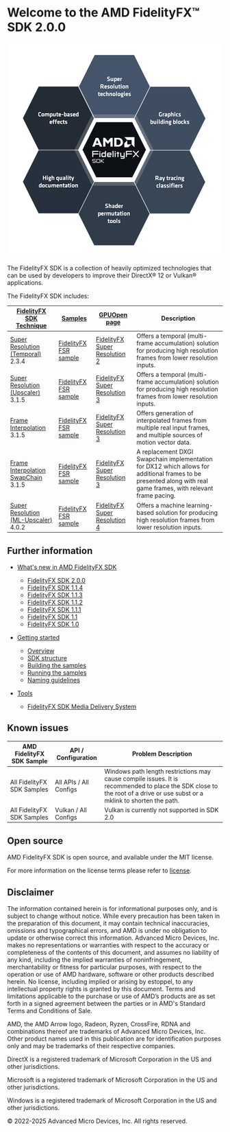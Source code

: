 <h1>Welcome to the AMD FidelityFX™ SDK 2.0.0</h1>

![alt text](docs/media/fidelityfxsdk-logo-rescaled.png)

The FidelityFX SDK is a collection of heavily optimized technologies that can be used by developers to improve their DirectX® 12 or Vulkan® applications. 

The FidelityFX SDK includes:

| [FidelityFX SDK Technique](https://gpuopen.com/amd-fidelityfx-sdk/) | [Samples](docs/samples/index.md) | [GPUOpen page](https://gpuopen.com/) | Description |
| --- | --- | --- | --- |
| [Super Resolution (Temporal)](docs/techniques/super-resolution-temporal.md) 2.3.4 | [FidelityFX FSR sample](docs/samples/super-resolution.md) | [FidelityFX Super Resolution 2](https://gpuopen.com/fidelityfx-superresolution-2/) | Offers a temporal (multi-frame accumulation) solution for producing high resolution frames from lower resolution inputs. |
| [Super Resolution (Upscaler)](docs/techniques/super-resolution-upscaler.md) 3.1.5 | [FidelityFX FSR sample](/docs/samples/super-resolution.md) | [FidelityFX Super Resolution 3](https://gpuopen.com/fidelityfx-superresolution-3/) | Offers a temporal (multi-frame accumulation) solution for producing high resolution frames from lower resolution inputs. |
| [Frame Interpolation](docs/techniques/frame-interpolation.md) 3.1.5 | [FidelityFX FSR sample](docs/samples/super-resolution.md) | [FidelityFX Super Resolution 3](https://gpuopen.com/fidelityfx-superresolution-3/) | Offers generation of interpolated frames from multiple real input frames, and multiple sources of motion vector data. |
| [Frame Interpolation SwapChain](docs/techniques/frame-interpolation-swap-chain.md) 3.1.5 | [FidelityFX FSR sample](docs/samples/super-resolution.md) | [FidelityFX Super Resolution 3](https://gpuopen.com/fidelityfx-superresolution-3/) | A replacement DXGI Swapchain implementation for DX12 which allows for additional frames to be presented along with real game frames, with relevant frame pacing. |
| [Super Resolution (ML-Upscaler)](docs/techniques/super-resolution-ml.md) 4.0.2 | [FidelityFX FSR sample](docs/samples/super-resolution.md) | [FidelityFX Super Resolution 4](https://gpuopen.com/fidelityfx-superresolution-4/) | Offers a machine learning-based solution for producing high resolution frames from lower resolution inputs. |

<h2>Further information</h2>


- [What's new in AMD FidelityFX SDK](docs/whats-new/index.md)
  - [FidelityFX SDK 2.0.0](docs/whats-new/index.md)
  - [FidelityFX SDK 1.1.4](docs/whats-new/version_1_1_4.md)
  - [FidelityFX SDK 1.1.3](docs/whats-new/version_1_1_3.md)
  - [FidelityFX SDK 1.1.2](docs/whats-new/version_1_1_2.md)
  - [FidelityFX SDK 1.1.1](docs/whats-new/version_1_1_1.md)
  - [FidelityFX SDK 1.1](docs/whats-new/version_1_1.md)
  - [FidelityFX SDK 1.0](docs/whats-new/version_1_0.md)

- [Getting started](docs/getting-started/index.md)
  - [Overview](docs/getting-started/index.md)
  - [SDK structure](docs/getting-started/sdk-structure.md)
  - [Building the samples](docs/getting-started/building-samples.md)
  - [Running the samples](docs/getting-started/running-samples.md)
  - [Naming guidelines](docs/getting-started/naming-guidelines.md)

- [Tools](docs/tools/index.md)
  - [FidelityFX SDK Media Delivery System](docs/media-delivery.md)

<h2>Known issues</h2>

| AMD FidelityFX SDK Sample | API / Configuration | Problem Description |
| --- | --- | --- |
| All FidelityFX SDK Samples | All APIs / All Configs | Windows path length restrictions may cause compile issues. It is recommended to place the SDK close to the root of a drive or use subst or a mklink to shorten the path. |
| All FidelityFX SDK Samples | Vulkan / All Configs | Vulkan is currently not supported in SDK 2.0 |

<h2>Open source</h2>

AMD FidelityFX SDK is open source, and available under the MIT license.

For more information on the license terms please refer to [license](docs/license.md).

<h2>Disclaimer</h2>

The information contained herein is for informational purposes only, and is subject to change without notice. While every
precaution has been taken in the preparation of this document, it may contain technical inaccuracies, omissions and typographical
errors, and AMD is under no obligation to update or otherwise correct this information. Advanced Micro Devices, Inc. makes no
representations or warranties with respect to the accuracy or completeness of the contents of this document, and assumes no
liability of any kind, including the implied warranties of noninfringement, merchantability or fitness for particular purposes, with
respect to the operation or use of AMD hardware, software or other products described herein. No license, including implied or
arising by estoppel, to any intellectual property rights is granted by this document. Terms and limitations applicable to the purchase
or use of AMD’s products are as set forth in a signed agreement between the parties or in AMD's Standard Terms and Conditions of Sale.

AMD, the AMD Arrow logo, Radeon, Ryzen, CrossFire, RDNA and combinations thereof are trademarks of Advanced Micro Devices, Inc.
Other product names used in this publication are for identification purposes only and may be trademarks of their respective companies.

DirectX is a registered trademark of Microsoft Corporation in the US and other jurisdictions.

Microsoft is a registered trademark of Microsoft Corporation in the US and other jurisdictions.

Windows is a registered trademark of Microsoft Corporation in the US and other jurisdictions.

© 2022-2025 Advanced Micro Devices, Inc. All rights reserved.
